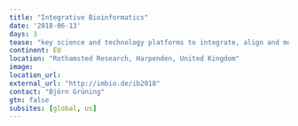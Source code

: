 ```yaml
---
title: "Integrative Bioinformatics"
date: '2018-06-13'
days: 3
tease: "key science and technology platforms to integrate, align and model heterogenous data types to generate meaningful insights from big data and from complex biological systems."
continent: EU
location: "Rothamsted Research, Harpenden, United Kingdom"
image: 
location_url: 
external_url: "http://imbio.de/ib2018"
contact: "Björn Grüning"
gtn: false
subsites: [global, us]
---
```

